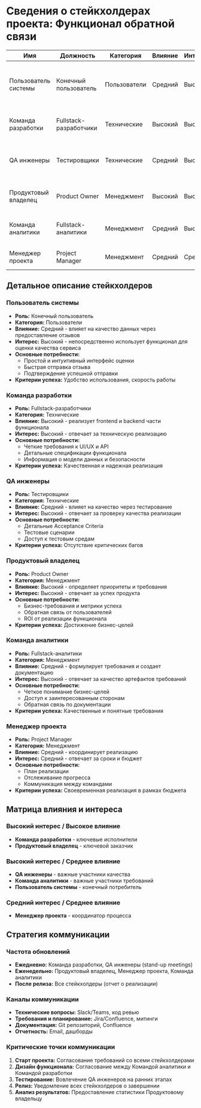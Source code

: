 # Сведения о стейкхолдерах проекта: Функционал обратной связи

| Имя | Должность | Категория | Влияние | Интерес | Заметки |
|-----|-----------|-----------|---------|---------|---------|
| Пользователь системы | Конечный пользователь | Пользователи | Средний | Высокий | Основной потребитель функционала, предоставляет обратную связь |
| Команда разработки | Fullstack-разработчики | Технические | Высокий | Высокий | Реализуют frontend и backend части функционала |
| QA инженеры | Тестировщики | Технические | Средний | Высокий | Проверяют качество реализации и тестируют функционал |
| Продуктовый владелец | Product Owner | Менеджмент | Высокий | Высокий | Определяет требования и приоритеты функционала |
| Команда аналитики | Fullstack-аналитики | Менеджмент | Средний | Высокий | Формулируют требования и создают документацию |
| Менеджер проекта | Project Manager | Менеджмент | Средний | Средний | Координирует реализацию функционала |

## Детальное описание стейкхолдеров

### Пользователь системы
- **Роль:** Конечный пользователь
- **Категория:** Пользователи
- **Влияние:** Средний - влияет на качество данных через предоставление отзывов
- **Интерес:** Высокий - непосредственно использует функционал для оценки качества сервиса
- **Основные потребности:**
  - Простой и интуитивный интерфейс оценки
  - Быстрая отправка отзыва
  - Подтверждение успешной отправки
- **Критерии успеха:** Удобство использования, скорость работы

### Команда разработки
- **Роль:** Fullstack-разработчики
- **Категория:** Технические
- **Влияние:** Высокий - реализует frontend и backend части функционала
- **Интерес:** Высокий - отвечает за техническую реализацию
- **Основные потребности:**
  - Четкие требования к UI/UX и API
  - Детальные спецификации функционала
  - Информация о модели данных и безопасности
- **Критерии успеха:** Качественная и надежная реализация

### QA инженеры
- **Роль:** Тестировщики
- **Категория:** Технические
- **Влияние:** Средний - влияет на качество через тестирование
- **Интерес:** Высокий - отвечает за проверку качества реализации
- **Основные потребности:**
  - Детальные Acceptance Criteria
  - Тестовые сценарии
  - Доступ к тестовым средам
- **Критерии успеха:** Отсутствие критических багов

### Продуктовый владелец
- **Роль:** Product Owner
- **Категория:** Менеджмент
- **Влияние:** Высокий - определяет приоритеты и требования
- **Интерес:** Высокий - отвечает за успех продукта
- **Основные потребности:**
  - Бизнес-требования и метрики успеха
  - Обратная связь от пользователей
  - ROI от реализации функционала
- **Критерии успеха:** Достижение бизнес-целей

### Команда аналитики
- **Роль:** Fullstack-аналитики
- **Категория:** Менеджмент
- **Влияние:** Средний - формулирует требования и создает документацию
- **Интерес:** Высокий - отвечает за качество артефактов требований
- **Основные потребности:**
  - Четкое понимание бизнес-целей
  - Доступ к заинтересованным сторонам
  - Обратная связь по документации
- **Критерии успеха:** Качественные и понятные требования

### Менеджер проекта
- **Роль:** Project Manager
- **Категория:** Менеджмент
- **Влияние:** Средний - координирует реализацию
- **Интерес:** Средний - отвечает за сроки и бюджет
- **Основные потребности:**
  - План реализации
  - Отслеживание прогресса
  - Коммуникация между командами
- **Критерии успеха:** Своевременная реализация в рамках бюджета

## Матрица влияния и интереса

### Высокий интерес / Высокое влияние
- **Команда разработки** - ключевые исполнители
- **Продуктовый владелец** - ключевой заказчик

### Высокий интерес / Среднее влияние
- **QA инженеры** - важные участники качества
- **Команда аналитики** - важные участники требований
- **Пользователь системы** - конечный потребитель

### Средний интерес / Среднее влияние
- **Менеджер проекта** - координатор процесса

## Стратегия коммуникации

### Частота обновлений
- **Ежедневно:** Команда разработки, QA инженеры (stand-up meetings)
- **Еженедельно:** Продуктовый владелец, Менеджер проекта, Команда аналитики
- **После релиза:** Все стейкхолдеры (отчет о реализации)

### Каналы коммуникации
- **Технические вопросы:** Slack/Teams, код ревью
- **Требования и планирование:** Jira/Confluence, митинги
- **Документация:** Git репозиторий, Confluence
- **Отчетность:** Email, дашборды

### Критические точки коммуникации
1. **Старт проекта:** Согласование требований со всеми стейкхолдерами
2. **Дизайн функционала:** Согласование между Командой аналитики и Командой разработки
3. **Тестирование:** Вовлечение QA инженеров на ранних этапах
4. **Релиз:** Уведомление всех стейкхолдеров о завершении
5. **Анализ результатов:** Предоставление статистики Продуктовому владельцу
